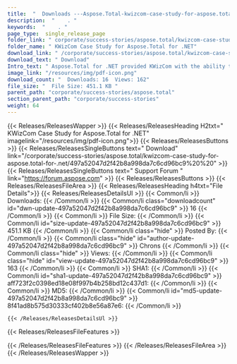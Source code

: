 ```yaml
---
title:  "  Downloads ---Aspose.Total-kwizcom-case-study-for-aspose.total-for-.net . " 
description:  "    . " 
keywords:  "    . " 
page_type:  single_release_page
folder_link: " corporate/success-stories/aspose.total/kwizcom-case-study-for-aspose.total-for-.net/"
folder_name: " KWizCom Case Study for Aspose.Total for .NET"
download_link: " /corporate/success-stories/aspose.total/kwizcom-case-study-for-aspose.total-for-.net/497a52047d2f42b8a998da7c6cd96bc9"
download_text: " Download"
Intro_text: " Aspose.Total for .NET provided KWizCom with the ability to have their ASP.NET ap..."
image_link: "/resources/img/pdf-icon.png"
download_count: "  Downloads: 16  Views: 162"
file_size: "  File Size: 451.1 KB "
parent_path: "corporate/success-stories/aspose.total"
section_parent_path: "corporate/success-stories"
weight: 64
---
```


{{< Releases/ReleasesWapper >}}
  {{< Releases/ReleasesHeading H2txt=" KWizCom Case Study for Aspose.Total for .NET" imagelink="/resources/img/pdf-icon.png">}}
  {{< Releases/ReleasesButtons >}}
    {{< Releases/ReleasesSingleButtons text=" Download" link="/corporate/success-stories/aspose.total/kwizcom-case-study-for-aspose.total-for-.net/497a52047d2f42b8a998da7c6cd96bc9%20%20" >}}
    {{< Releases/ReleasesSingleButtons text=" Support Forum " link="https://forum.aspose.com" >}}
  {{< Releases/ReleasesButtons >}}
  {{< Releases/ReleasesFileArea >}}
    {{< Releases/ReleasesHeading h4txt="File Details">}}
    {{< Releases/ReleasesDetailsUl >}}
            {{< Common/li  >}} Downloads: {{< /Common/li >}} 
      {{< Common/li class="downloadcount" id="dwn-update-497a52047d2f42b8a998da7c6cd96bc9" >}} 16 {{< /Common/li >}} 
      {{< Common/li  >}} File Size: {{< /Common/li >}} 
      {{< Common/li id="size-update-497a52047d2f42b8a998da7c6cd96bc9" >}} 451.1 KB {{< /Common/li >}} 
      {{< Common/li  class="hide" >}} Posted By: {{< /Common/li >}} 
      {{< Common/li class="hide" id="author-update-497a52047d2f42b8a998da7c6cd96bc9" >}} Chrons {{< /Common/li >}} 
      {{< Common/li class="hide"  >}} Views: {{< /Common/li >}} 
      {{< Common/li class="hide" id="view-update-497a52047d2f42b8a998da7c6cd96bc9" >}} 163 {{< /Common/li >}} 
      {{< Common/li  >}} SHA1: {{< /Common/li >}} 
      {{< Common/li id="sha1-update-497a52047d2f42b8a998da7c6cd96bc9" >}} aff723f2c0398ed18e08f997b4b258bd12c437d1: {{< /Common/li >}} 
      {{< Common/li  >}} MD5: {{< /Common/li >}} 
      {{< Common/li id="md5-update-497a52047d2f42b8a998da7c6cd96bc9" >}} 8f41ad8b575d30333cf402b8e56a87e6: {{< /Common/li >}} 

    {{< /Releases/ReleasesDetailsUl >}}

  {{< Releases/ReleasesFileFeatures >}}
      
  {{< /Releases/ReleasesFileFeatures >}}
 {{< /Releases/ReleasesFileArea >}}
{{< /Releases/ReleasesWapper >}}


